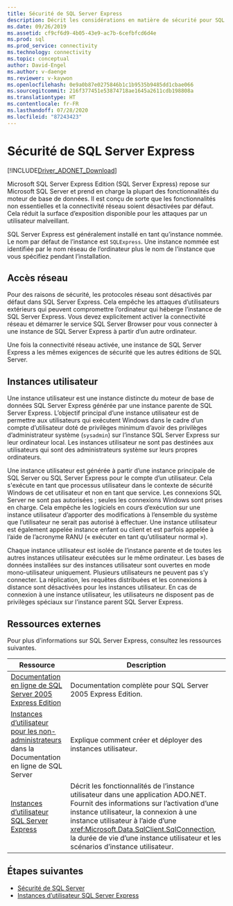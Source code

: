 ```yaml
---
title: Sécurité de SQL Server Express
description: Décrit les considérations en matière de sécurité pour SQL Server Express.
ms.date: 09/26/2019
ms.assetid: cf9cf6d9-4b05-43e9-ac7b-6cefbfcd6d4e
ms.prod: sql
ms.prod_service: connectivity
ms.technology: connectivity
ms.topic: conceptual
author: David-Engel
ms.author: v-daenge
ms.reviewer: v-kaywon
ms.openlocfilehash: 0e9a0b87e0275846b1c1b9535b9485dd1cbae066
ms.sourcegitcommit: 216f377451e53874718ae1645a2611cdb198808a
ms.translationtype: HT
ms.contentlocale: fr-FR
ms.lasthandoff: 07/28/2020
ms.locfileid: "87243423"
---
```

# <a name="sql-server-express-security"></a>Sécurité de SQL Server Express

[!INCLUDE[Driver_ADONET_Download](../../../includes/driver_adonet_download.md)]

Microsoft SQL Server Express Edition (SQL Server Express) repose sur Microsoft SQL Server et prend en charge la plupart des fonctionnalités du moteur de base de données. Il est conçu de sorte que les fonctionnalités non essentielles et la connectivité réseau soient désactivées par défaut. Cela réduit la surface d’exposition disponible pour les attaques par un utilisateur malveillant.  
  
SQL Server Express est généralement installé en tant qu’instance nommée. Le nom par défaut de l’instance est `SQLExpress`. Une instance nommée est identifiée par le nom réseau de l’ordinateur plus le nom de l’instance que vous spécifiez pendant l’installation.  
  
## <a name="network-access"></a>Accès réseau  
Pour des raisons de sécurité, les protocoles réseau sont désactivés par défaut dans SQL Server Express. Cela empêche les attaques d’utilisateurs extérieurs qui peuvent compromettre l’ordinateur qui héberge l’instance de SQL Server Express. Vous devez explicitement activer la connectivité réseau et démarrer le service SQL Server Browser pour vous connecter à une instance de SQL Server Express à partir d’un autre ordinateur.  
  
Une fois la connectivité réseau activée, une instance de SQL Server Express a les mêmes exigences de sécurité que les autres éditions de SQL Server.  
  
## <a name="user-instances"></a>Instances utilisateur  
Une instance utilisateur est une instance distincte du moteur de base de données SQL Server Express générée par une instance parente de SQL Server Express. L’objectif principal d’une instance utilisateur est de permettre aux utilisateurs qui exécutent Windows dans le cadre d’un compte d’utilisateur doté de privilèges minimum d’avoir des privilèges d’administrateur système (`sysadmin`) sur l’instance SQL Server Express sur leur ordinateur local. Les instances utilisateur ne sont pas destinées aux utilisateurs qui sont des administrateurs système sur leurs propres ordinateurs.  
  
Une instance utilisateur est générée à partir d’une instance principale de SQL Server ou SQL Server Express pour le compte d’un utilisateur. Cela s'exécute en tant que processus utilisateur dans le contexte de sécurité Windows de cet utilisateur et non en tant que service. Les connexions SQL Server ne sont pas autorisées ; seules les connexions Windows sont prises en charge. Cela empêche les logiciels en cours d’exécution sur une instance utilisateur d’apporter des modifications à l’ensemble du système que l’utilisateur ne serait pas autorisé à effectuer. Une instance utilisateur est également appelée instance enfant ou client et est parfois appelée à l’aide de l’acronyme RANU (« exécuter en tant qu’utilisateur normal »).  
  
Chaque instance utilisateur est isolée de l’instance parente et de toutes les autres instances utilisateur exécutées sur le même ordinateur. Les bases de données installées sur des instances utilisateur sont ouvertes en mode mono-utilisateur uniquement. Plusieurs utilisateurs ne peuvent pas s’y connecter. La réplication, les requêtes distribuées et les connexions à distance sont désactivées pour les instances utilisateur. En cas de connexion à une instance utilisateur, les utilisateurs ne disposent pas de privilèges spéciaux sur l’instance parent SQL Server Express.  
  
## <a name="external-resources"></a>Ressources externes  
Pour plus d’informations sur SQL Server Express, consultez les ressources suivantes.  
  
|Ressource|Description|
|-|-|  
|[Documentation en ligne de SQL Server 2005 Express Edition](https://docs.microsoft.com/previous-versions/sql/sql-server-2005/ms165706(v=sql.90))|Documentation complète pour SQL Server 2005 Express Edition.|  
|[Instances d’utilisateur pour les non-administrateurs](https://docs.microsoft.com/previous-versions/sql/sql-server-2008/ms143684(v=sql.100)) dans la Documentation en ligne de SQL Server|Explique comment créer et déployer des instances utilisateur.|  
|[Instances d’utilisateur SQL Server Express](sql-server-express-user-instances.md)|Décrit les fonctionnalités de l’instance utilisateur dans une application ADO.NET. Fournit des informations sur l’activation d’une instance utilisateur, la connexion à une instance utilisateur à l’aide d’une <xref:Microsoft.Data.SqlClient.SqlConnection>, la durée de vie d’une instance utilisateur et les scénarios d’instance utilisateur.|  
  
## <a name="next-steps"></a>Étapes suivantes
- [Sécurité de SQL Server](sql-server-security.md)
- [Instances d’utilisateur SQL Server Express](sql-server-express-user-instances.md)
